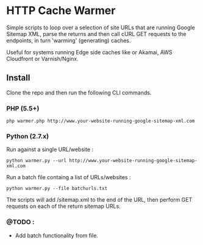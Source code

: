 HTTP Cache Warmer
=================

Simple scripts to loop over a selection of site URLs that are running Google Sitemap XML, parse the returns and then call cURL GET requests to the endpoints, in turn 'warming' (generating) caches.

Useful for systems running Edge side caches like or Akamai, AWS Cloudfront or Varnish/Nginx.

## Install 

Clone the repo and then run the following CLI commands.


### PHP (5.5+)

```
php warmer.php http://www.your-website-running-google-sitemap-xml.com

```

### Python (2.7.x)



Run against a single URL/website :

```
python warmer.py --url http://www.your-website-running-google-sitemap-xml.com

```

Run a batch file containg a list of URLs/websites :

```
python warmer.py --file batchurls.txt

```

The scripts will add /sitemap.xml to the end of the URL, then perform GET requests on each of the return sitemap URLs.
 
### @TODO : 
 
  - Add batch functionality from file.

